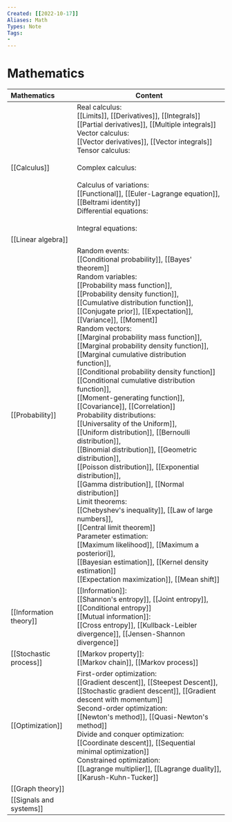 ```yaml
---
Created: [[2022-10-17]]
Aliases: Math
Types: Note
Tags: 
- 
---
```

# Mathematics

| Mathematics             | Content                                                                                                                                                                                                                                                                                                                                                                                                                                                                                                                                                                                                                                                                                                                                                                                                                                                                                                                                                                                                                                                                                                                                                                                                                                 |
|:----------------------- | --------------------------------------------------------------------------------------------------------------------------------------------------------------------------------------------------------------------------------------------------------------------------------------------------------------------------------------------------------------------------------------------------------------------------------------------------------------------------------------------------------------------------------------------------------------------------------------------------------------------------------------------------------------------------------------------------------------------------------------------------------------------------------------------------------------------------------------------------------------------------------------------------------------------------------------------------------------------------------------------------------------------------------------------------------------------------------------------------------------------------------------------------------------------------------------------------------------------------------------- |
| [[Calculus]]            | Real calculus: <br>[[Limits]], [[Derivatives]], [[Integrals]]<br>[[Partial derivatives]], [[Multiple integrals]]<br>Vector calculus: <br>[[Vector derivatives]], [[Vector integrals]]<br>Tensor calculus: <br><br>Complex calculus: <br><br>Calculus of variations: <br>[[Functional]], [[Euler-Lagrange equation]], [[Beltrami identity]]<br>Differential equations: <br><br>Integral equations:                                                                                                                                                                                                                                                                                                                                                                                                                                                                                                                                                                                                                                                                                                                                                                                                                                       |
| [[Linear algebra]]      |                                                                                                                                                                                                                                                                                                                                                                                                                                                                                                                                                                                                                                                                                                                                                                                                                                                                                                                                                                                                                                                                                                                                                                                                                                         |
| [[Probability]]         | Random events: <br>[[Conditional probability]], [[Bayes' theorem]]<br>Random variables: <br>[[Probability mass function]], <br>[[Probability density function]], <br>[[Cumulative distribution function]], <br>[[Conjugate prior]], [[Expectation]], [[Variance]], [[Moment]]<br>Random vectors: <br>[[Marginal probability mass function]], <br>[[Marginal probability density function]], <br>[[Marginal cumulative distribution function]], <br>[[Conditional probability density function]]<br>[[Conditional cumulative distribution function]], <br>[[Moment-generating function]], <br>[[Covariance]], [[Correlation]]<br>Probability distributions: <br>[[Universality of the Uniform]], <br>[[Uniform distribution]], [[Bernoulli distribution]], <br>[[Binomial distribution]], [[Geometric distribution]], <br>[[Poisson distribution]], [[Exponential distribution]], <br>[[Gamma distribution]], [[Normal distribution]]<br>Limit theorems: <br>[[Chebyshev's inequality]], [[Law of large numbers]], <br>[[Central limit theorem]]<br>Parameter estimation:<br>[[Maximum likelihood]], [[Maximum a posteriori]],<br>[[Bayesian estimation]], [[Kernel density estimation]]<br>[[Expectation maximization]], [[Mean shift]] |
| [[Information theory]]  | [[Information]]:<br>[[Shannon's entropy]], [[Joint entropy]], [[Conditional entropy]]<br>[[Mutual information]]: <br>[[Cross entropy]], [[Kullback-Leibler divergence]], [[Jensen-Shannon divergence]]                                                                                                                                                                                                                                                                                                                                                                                                                                                                                                                                                                                                                                                                                                                                                                                                                                                                                                                                                                                                                                  |
| [[Stochastic process]]  | [[Markov property]]: <br>[[Markov chain]], [[Markov process]]                                                                                                                                                                                                                                                                                                                                                                                                                                                                                                                                                                                                                                                                                                                                                                                                                                                                                                                                                                                                                                                                                                                                                                           |
| [[Optimization]]        | First-order optimization: <br>[[Gradient descent]], [[Steepest Descent]], [[Stochastic gradient descent]], [[Gradient descent with momentum]]<br>Second-order optimization: <br>[[Newton's method]], [[Quasi-Newton's method]]<br>Divide and conquer optimization: <br>[[Coordinate descent]], [[Sequential minimal optimization]]<br>Constrained optimization: <br>[[Lagrange multiplier]], [[Lagrange duality]], [[Karush-Kuhn-Tucker]]                                                                                                                                                                                                                                                                                                                                                                                                                                                                                                                                                                                                                                                                                                                                                                                               |
| [[Graph theory]]        |                                                                                                                                                                                                                                                                                                                                                                                                                                                                                                                                                                                                                                                                                                                                                                                                                                                                                                                                                                                                                                                                                                                                                                                                                                         |
| [[Signals and systems]] |                                                                                                                                                                                                                                                                                                                                                                                                                                                                                                                                                                                                                                                                                                                                                                                                                                                                                                                                                                                                                                                                                                                                                                                                                                         |
 